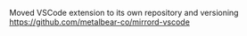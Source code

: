 Moved VSCode extension to its own repository and versioning https://github.com/metalbear-co/mirrord-vscode
